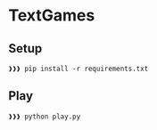 # TextGames

## Setup
```
❱❱❱ pip install -r requirements.txt
```

## Play
```
❱❱❱ python play.py
```
